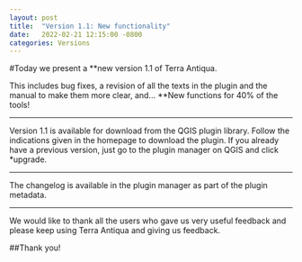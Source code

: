 ```yaml
---
layout: post
title:  "Version 1.1: New functionality"
date:   2022-02-21 12:15:00 -0800
categories: Versions
---
```


#Today we present a **new version 1.1 of Terra Antiqua. 

This includes bug fixes, a revision of all the texts in the plugin and the manual to make them more clear, and...
**New functions for 40% of the tools!

---

Version 1.1 is available for download from the QGIS plugin library.
Follow the indications given in the homepage to download the plugin.
If you already have a previous version, just go to the plugin manager on QGIS and click *upgrade.


---

The changelog is available in the plugin manager as part of the plugin metadata.

---

We would like to thank all the users who gave us very useful feedback and please keep using Terra Antiqua and giving us feedback.

##Thank you!
